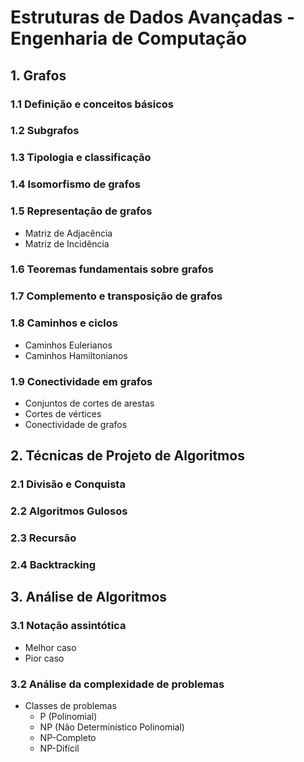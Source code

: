 # **Estruturas de Dados Avançadas - Engenharia de Computação**

## **1. Grafos**
### 1.1 Definição e conceitos básicos  
### 1.2 Subgrafos  
### 1.3 Tipologia e classificação  
### 1.4 Isomorfismo de grafos  
### 1.5 Representação de grafos  
- Matriz de Adjacência  
- Matriz de Incidência  
### 1.6 Teoremas fundamentais sobre grafos  
### 1.7 Complemento e transposição de grafos  
### 1.8 Caminhos e ciclos  
- Caminhos Eulerianos  
- Caminhos Hamiltonianos  
### 1.9 Conectividade em grafos  
- Conjuntos de cortes de arestas  
- Cortes de vértices  
- Conectividade de grafos  

## **2. Técnicas de Projeto de Algoritmos**
### 2.1 Divisão e Conquista  
### 2.2 Algoritmos Gulosos  
### 2.3 Recursão  
### 2.4 Backtracking  

## **3. Análise de Algoritmos**
### 3.1 Notação assintótica  
- Melhor caso  
- Pior caso  
### 3.2 Análise da complexidade de problemas  
- Classes de problemas  
  - P (Polinomial)  
  - NP (Não Determinístico Polinomial)  
  - NP-Completo  
  - NP-Difícil  
